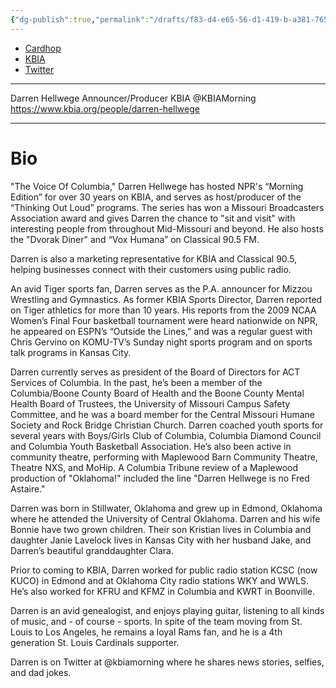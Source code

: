 ```yaml
---
{"dg-publish":true,"permalink":"/drafts/f83-d4-e65-56-d1-419-b-a381-76561-bf-95-d53/","dgHomeLink":true,"dgPassFrontmatter":false}
---
```



- [Cardhop](x-cardhop://show?id=contact:62B5DA72-9422-404B-BF09-31D99A411B2A&contact=Darren%20Hellwege)
- [KBIA](https://www.kbia.org/people/darren-hellwege)
- [Twitter](https://twitter.com/KBIAMorning)

---
Darren Hellwege
Announcer/Producer
KBIA
@KBIAMorning
https://www.kbia.org/people/darren-hellwege

---

# Bio

"The Voice Of Columbia," Darren Hellwege has hosted NPR's “Morning Edition” for over 30 years on KBIA, and serves as host/producer of the “Thinking Out Loud” programs. The series has won a Missouri Broadcasters Association award and gives Darren the chance to "sit and visit" with interesting people from throughout Mid-Missouri and beyond. He also hosts the "Dvorak Diner" and “Vox Humana” on Classical 90.5 FM.

Darren is also a marketing representative for KBIA and Classical 90.5, helping businesses connect with their customers using public radio.

An avid Tiger sports fan, Darren serves as the P.A. announcer for Mizzou Wrestling and Gymnastics. As former KBIA Sports Director, Darren reported on Tiger athletics for more than 10 years. His reports from the 2009 NCAA Women’s Final Four basketball tournament were heard nationwide on NPR, he appeared on ESPN’s “Outside the Lines,” and was a regular guest with Chris Gervino on KOMU-TV’s Sunday night sports program and on sports talk programs in Kansas City.

Darren currently serves as president of the Board of Directors for ACT Services of Columbia. In the past, he’s been a member of the Columbia/Boone County Board of Health and the Boone County Mental Health Board of Trustees, the University of Missouri Campus Safety Committee, and he was a board member for the Central Missouri Humane Society and Rock Bridge Christian Church. Darren coached youth sports for several years with Boys/Girls Club of Columbia, Columbia Diamond Council and Columbia Youth Basketball Association. He’s also been active in community theatre, performing with Maplewood Barn Community Theatre, Theatre NXS, and MoHip. A Columbia Tribune review of a Maplewood production of "Oklahoma!" included the line "Darren Hellwege is no Fred Astaire."

Darren was born in Stillwater, Oklahoma and grew up in Edmond, Oklahoma where he attended the University of Central Oklahoma. Darren and his wife Bonnie have two grown children. Their son Kristian lives in Columbia and daughter Janie Lavelock lives in Kansas City with her husband Jake, and Darren’s beautiful granddaughter Clara.

Prior to coming to KBIA, Darren worked for public radio station KCSC (now KUCO) in Edmond and at Oklahoma City radio stations WKY and WWLS. He’s also worked for KFRU and KFMZ in Columbia and KWRT in Boonville.

Darren is an avid genealogist, and enjoys playing guitar, listening to all kinds of music, and - of course - sports. In spite of the team moving from St. Louis to Los Angeles, he remains a loyal Rams fan, and he is a 4th generation St. Louis Cardinals supporter.

Darren is on Twitter at @kbiamorning where he shares news stories, selfies, and dad jokes.